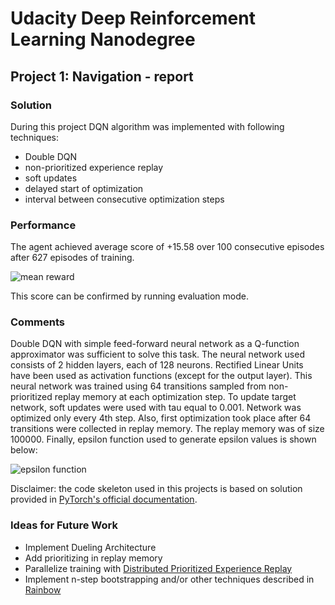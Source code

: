 # Udacity Deep Reinforcement Learning Nanodegree
## Project 1: Navigation - report

### Solution
During this project DQN algorithm was implemented with following techniques:
* Double DQN
* non-prioritized experience replay
* soft updates
* delayed start of optimization
* interval between consecutive optimization steps

### Performance
The agent achieved average score of +15.58 over 100 consecutive episodes after 627 episodes
of training.

![mean reward](https://imgur.com/kjaQQpr.png)

This score can be confirmed by running evaluation mode.

### Comments
Double DQN with simple feed-forward neural network as a Q-function approximator was sufficient
to solve this task. The neural network used consists of 2 hidden layers, each of 128 neurons.
Rectified Linear Units have been used as activation functions (except for the output layer).
This neural network was trained using 64 transitions sampled from non-prioritized replay memory
at each optimization step. To update target network, soft updates were used with tau equal
to 0.001. Network was optimized only every 4th step. Also, first optimization took place after
64 transitions were collected in replay memory. The replay memory was of size 100000. Finally,
epsilon function used to generate epsilon values is shown below:

![epsilon function](https://imgur.com/EGbhbsd.png)

Disclaimer: the code skeleton used in this projects is based on solution provided in 
[PyTorch's official documentation](https://pytorch.org/tutorials/intermediate/reinforcement_q_learning.html).

### Ideas for Future Work
* Implement Dueling Architecture
* Add prioritizing in replay memory
* Parallelize training with [Distributed Prioritized Experience Replay](https://arxiv.org/abs/1803.00933)
* Implement n-step bootstrapping and/or other techniques described in [Rainbow](https://arxiv.org/abs/1710.02298)
